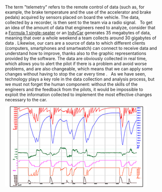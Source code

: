 The term "telemetry" refers to the remote control of data (such as, for example, the brake temperature and the use of the accelerator and brake pedals) acquired by sensors placed on board the vehicle.
The data, collected by a recorder, is then sent to the team via a radio signal.
 
To get an idea of ​​the amount of data that engineers need to analyze, consider that a [Formula 1 single-seater](https://www.youtube.com/watch?v=0sR5oCIfXDI) or an [IndyCar](https://www.youtube.com/watch?v=PrgVlSQT8XM) generates 35 megabytes of data, meaning that over a whole weekend a team collects around 30 gigabytes of data .
Likewise, our cars are a source of data to which different clients (computers, smartphones and smartwatch) can connect to receive data and understand how to improve, thanks also to the graphic representations provided by the software.
The data are obviously collected in real time, which allows you to alert the pilot if there is a problem and avoid worse problems, and are also changeable, which means that we can apply some changes without having to stop the car every time .
 
As we have seen, technology plays a key role in the data collection and analysis process, but we must not forget the human component: without the skills of the engineers and the feedback from the pilots, it would be impossible to exploit the information collected to implement the most effective changes necessary to the car.

![Telemetry](/images/posts/2018/06/21/telem.jpg)